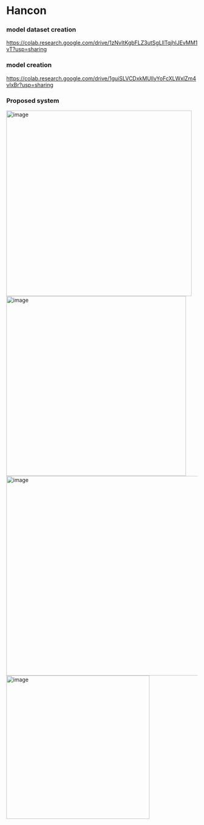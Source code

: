 # Hancon
### model dataset creation

https://colab.research.google.com/drive/1zNvItKgbFLZ3utSgLllTqjhlJEvMM1vT?usp=sharing

### model creation
https://colab.research.google.com/drive/1guiSLVCDxkMUllyYoFcXLWxlZm4vIxBr?usp=sharing

### Proposed system

<img width="488" alt="image" src="https://user-images.githubusercontent.com/68859625/203708480-e94f3908-4532-4e7e-8648-c01df94df10e.png">

<img width="473" alt="image" src="https://user-images.githubusercontent.com/68859625/203708524-46796223-d514-4422-adc0-d1c9340b4734.png">

<img width="525" alt="image" src="https://user-images.githubusercontent.com/68859625/203708560-2d5c3114-bbe2-437e-ae6b-e4905c5d4690.png">

<img width="377" alt="image" src="https://user-images.githubusercontent.com/68859625/203708580-12313093-465e-430b-b0ed-680db3ee0224.png">
